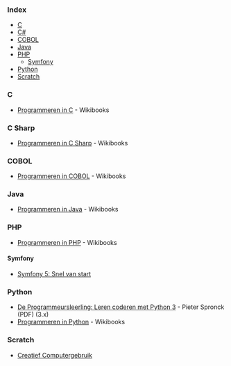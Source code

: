### Index

-   [C](#c)
-   [C#](#c-sharp)
-   [COBOL](#cobol)
-   [Java](#java)
-   [PHP](#php)
    -   [Symfony](#symfony)
-   [Python](#python)
-   [Scratch](#scratch)

### C

-   [Programmeren in C](https://nl.wikibooks.org/wiki/Programmeren_in_C) - Wikibooks

### C Sharp

-   [Programmeren in C Sharp](https://nl.wikibooks.org/wiki/Programmeren_in_C_Sharp) - Wikibooks

### COBOL

-   [Programmeren in COBOL](https://nl.wikibooks.org/wiki/Programmeren_in_COBOL) - Wikibooks

### Java

-   [Programmeren in Java](https://nl.wikibooks.org/wiki/Programmeren_in_Java) - Wikibooks

### PHP

-   [Programmeren in PHP](https://nl.wikibooks.org/wiki/Programmeren_in_PHP) - Wikibooks

#### Symfony

-   [Symfony 5: Snel van start](https://symfony.com/doc/current/the-fast-track/nl/index.html)

### Python

-   [De Programmeursleerling: Leren coderen met Python 3](http://www.spronck.net/pythonbook/dutchindex.xhtml) - Pieter Spronck (PDF) (3.x)
-   [Programmeren in Python](https://nl.wikibooks.org/wiki/Programmeren_in_Python) - Wikibooks

### Scratch

-   [Creatief Computergebruik](http://scratched.gse.harvard.edu/resources/creatief-computergebruik)
